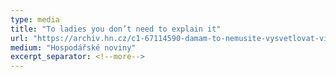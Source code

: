 ```yaml
---
type: media
title: "To ladies you don’t need to explain it"
url: "https://archiv.hn.cz/c1-67114590-damam-to-nemusite-vysvetlovat-vickrat"
medium: "Hospodářské noviny"
excerpt_separator: <!--more-->
---
```

<!--more-->

